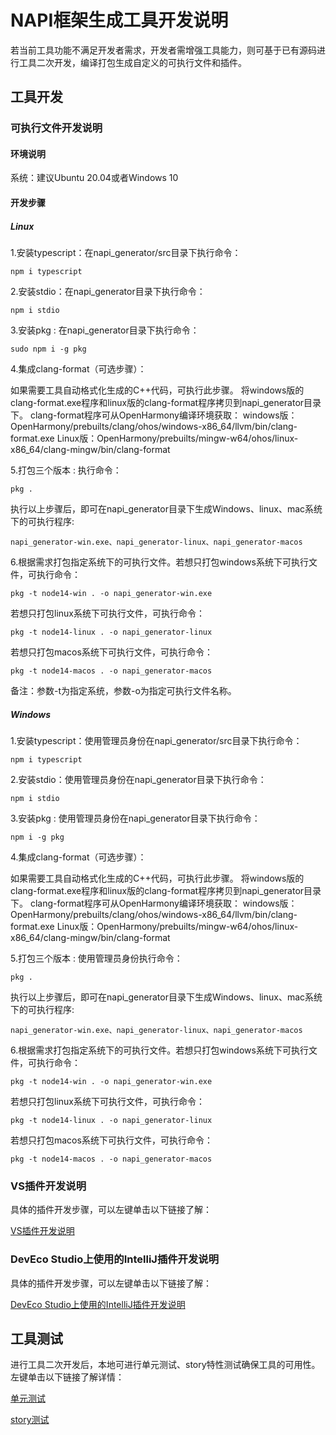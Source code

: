 # NAPI框架生成工具开发说明

若当前工具功能不满足开发者需求，开发者需增强工具能力，则可基于已有源码进行工具二次开发，编译打包生成自定义的可执行文件和插件。

## 工具开发

### 可执行文件开发说明

#### 环境说明

系统：建议Ubuntu 20.04或者Windows 10

#### 开发步骤

##### Linux

1.安装typescript：在napi_generator/src目录下执行命令：

	npm i typescript

2.安装stdio：在napi_generator目录下执行命令：

	npm i stdio

3.安装pkg : 在napi_generator目录下执行命令：

	sudo npm i -g pkg

4.集成clang-format（可选步骤）：

  如果需要工具自动格式化生成的C++代码，可执行此步骤。
  将windows版的clang-format.exe程序和linux版的clang-format程序拷贝到napi_generator目录下。
  clang-format程序可从OpenHarmony编译环境获取：
  windows版：OpenHarmony/prebuilts/clang/ohos/windows-x86_64/llvm/bin/clang-format.exe
  Linux版：OpenHarmony/prebuilts/mingw-w64/ohos/linux-x86_64/clang-mingw/bin/clang-format

5.打包三个版本 : 执行命令：

	pkg .

执行以上步骤后，即可在napi_generator目录下生成Windows、linux、mac系统下的可执行程序:

	napi_generator-win.exe、napi_generator-linux、napi_generator-macos

6.根据需求打包指定系统下的可执行文件。若想只打包windows系统下可执行文件，可执行命令：

	pkg -t node14-win . -o napi_generator-win.exe

若想只打包linux系统下可执行文件，可执行命令：

	pkg -t node14-linux . -o napi_generator-linux

若想只打包macos系统下可执行文件，可执行命令：

	pkg -t node14-macos . -o napi_generator-macos

备注：参数-t为指定系统，参数-o为指定可执行文件名称。


##### Windows

1.安装typescript：使用管理员身份在napi_generator/src目录下执行命令：

	npm i typescript

2.安装stdio：使用管理员身份在napi_generator目录下执行命令：

	npm i stdio

3.安装pkg : 使用管理员身份在napi_generator目录下执行命令：

	npm i -g pkg

4.集成clang-format（可选步骤）：

  如果需要工具自动格式化生成的C++代码，可执行此步骤。
  将windows版的clang-format.exe程序和linux版的clang-format程序拷贝到napi_generator目录下。
  clang-format程序可从OpenHarmony编译环境获取：
  windows版：OpenHarmony/prebuilts/clang/ohos/windows-x86_64/llvm/bin/clang-format.exe
  Linux版：OpenHarmony/prebuilts/mingw-w64/ohos/linux-x86_64/clang-mingw/bin/clang-format

5.打包三个版本 : 使用管理员身份执行命令：

	pkg .

执行以上步骤后，即可在napi_generator目录下生成Windows、linux、mac系统下的可执行程序:

	napi_generator-win.exe、napi_generator-linux、napi_generator-macos

6.根据需求打包指定系统下的可执行文件。若想只打包windows系统下可执行文件，可执行命令：

	pkg -t node14-win . -o napi_generator-win.exe

若想只打包linux系统下可执行文件，可执行命令：

	pkg -t node14-linux . -o napi_generator-linux

若想只打包macos系统下可执行文件，可执行命令：

	pkg -t node14-macos . -o napi_generator-macos

### VS插件开发说明

具体的插件开发步骤，可以左键单击以下链接了解：

[VS插件开发说明](https://gitee.com/openharmony/napi_generator/blob/master/napi_vs_plugin/docs/napi/DEVELOP_ZH.md)

### DevEco Studio上使用的IntelliJ插件开发说明

具体的插件开发步骤，可以左键单击以下链接了解：

[DevEco Studio上使用的IntelliJ插件开发说明](https://gitee.com/openharmony/napi_generator/blob/master/napi_IntelliJ_plugin/docs/napi/DEVELOP_ZH.md)

## 工具测试
  进行工具二次开发后，本地可进行单元测试、story特性测试确保工具的可用性。左键单击以下链接了解详情：

  [单元测试](https://gitee.com/openharmony/napi_generator/blob/master/test/unittest/README_ZH.md)

  [story测试](https://gitee.com/openharmony/napi_generator/blob/master/test/storytest/README_ZH.md)

